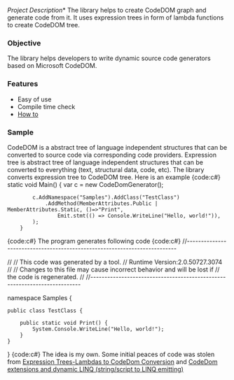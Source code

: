 *Project Description**
The library helps to create CodeDOM graph and generate code from it. It uses expression trees in form of lambda functions to create CodeDOM tree.


### Objective
The library helps developers to write dynamic source code generators based on Microsoft CodeDOM.

### Features
* Easy of use
* Compile time check
* [How to](How%20to.md)

### Sample
CodeDOM is a abstract tree of language independent structures that can be converted to source code via corresponding code providers. 
Expression tree is abstract tree of language independent structures that can be converted to everything (text, structural data, code, etc).
The library converts expression tree to CodeDOM tree. Here is an example
{code:c#}
        static void Main()
        {
            var c = new CodeDomGenerator();

            c.AddNamespace("Samples").AddClass("TestClass")
                .AddMethod(MemberAttributes.Public | MemberAttributes.Static, ()=>"Print",
                    Emit.stmt(() => Console.WriteLine("Hello, world!")),
            );
        }
{code:c#}
The program generates following code
{code:c#}
//--------------------------------------------------------------------------

// <auto-generated>
//     This code was generated by a tool.
//     Runtime Version:2.0.50727.3074
//
//     Changes to this file may cause incorrect behavior and will be lost if
//     the code is regenerated.
// </auto-generated>
//--------------------------------------------------------------------------


namespace Samples {


    public class TestClass {

        public static void Print() {
            System.Console.WriteLine("Hello, world!");
        }
    }
}
{code:c#}
The idea is my own. Some initial peaces of code was stolen from [Expression Trees-Lambdas to CodeDom Conversion](http://www.codingday.com/meta-programming-with-expression-trees-lambdas-to-codedom-conversion/) and [CodeDom extensions and dynamic LINQ (string/script to LINQ emitting)](http://igorshare.wordpress.com/2008/01/11/codedom-extensions-and-dynamic-linq-stringscript-to-linq-emitting/)
